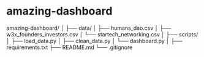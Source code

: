 # amazing-dashboard
amazing-dashboard/
│
├── data/
│   ├── humans_dao.csv
│   ├── w3x_founders_investors.csv
│   └── startech_networking.csv
│
├── scripts/
│   ├── load_data.py
│   ├── clean_data.py
│   └── dashboard.py
│
├── requirements.txt
├── README.md
└── .gitignore
